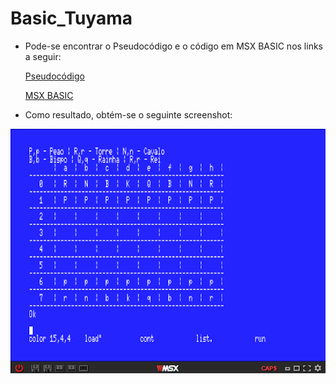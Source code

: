 # Basic_Tuyama
- Pode-se encontrar o Pseudocódigo e o código em MSX BASIC nos links a seguir:

  [Pseudocódigo]() 

  [MSX BASIC](https://github.com/ProgramacaoEE2020/Basic_Tuyama/blob/master/C%C3%B3digos/msx_chess.txt)

- Como resultado, obtém-se o seguinte screenshot:

![](msx_chess.png)